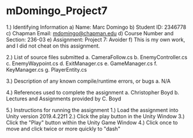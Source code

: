 # mDomingo_Project7
 
1.) Identifying Information
   a)   Name: Marc Domingo
   b)   Student ID: 2346778
   c)   Chapman Email: mdomingo@chapman.edu
   d)   Course Number and Section: 236-03
   e)   Assignment: Project 7: Avoider
   f)   This is my own work, and I did not cheat on this assignment.

2.) List of source files submitted
   a. CameraFollow.cs
   b. EnemyController.cs
   c. EnemyWaypoint.cs
   d. ExitManager.cs
   e. GameManager.cs
   f. KeyManager.cs
   g. PlayerEntity.cs

3.) Description of any known compile/runtime errors, or bugs
   a. N/A

4.) References used to complete the assignment
   a. Christopher Boyd
   b. Lectures and Assignments provided by C. Boyd 

5.) Instructions for running the assignment
   1.) Load the assignment into Unity version 2019.4.22f1
   2.) Click the play button in the Unity Window
   3.) Click the "Play" button within the Unity Game Window
   4.) Click once to move and click twice or more quickly to "dash"